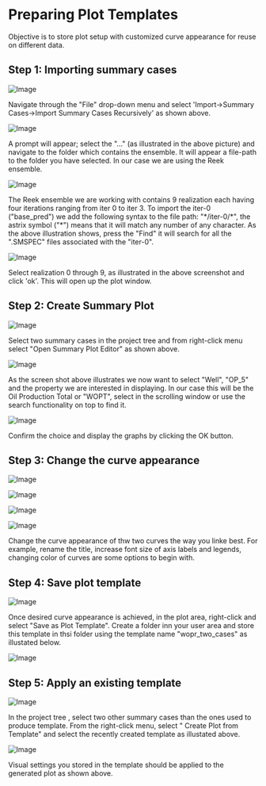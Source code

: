 # Preparing Plot Templates
Objective is to store plot setup with customized curve appearance for reuse on different data.


## Step 1: Importing summary cases

![Image](./Resources/Pictures/import_recursively.png) 

Navigate through the "File" drop-down menu and select 'Import->Summary Cases->Import Summary Cases Recursively' as shown above.


![Image](./Resources/Pictures/file_location.png) 


A prompt will appear; select the "..." (as illustrated in the above picture) and navigate to the folder which contains the ensemble. It will appear a file-path to the folder you have selected. In our case we are using the Reek ensemble.

![Image](Resources/Pictures/find_recursively.PNG) 

The Reek ensemble we are working with contains 9 realization each having four iterations ranging from iter 0 to iter 3. To import the iter-0 ("base_pred") we add the following syntax to the file path: "\*/iter-0/\*", the astrix symbol ("\*") means that it will match any number of any character. As the above illustration shows, press the "Find" it will search for all the ".SMSPEC" files associated with the "iter-0".

![Image](Resources/Pictures/select_ensemble.PNG)

Select realization 0 through 9, as illustrated in the above screenshot and click 'ok'. This will open up the plot window.


## Step 2: Create Summary Plot

![Image](Resources/Pictures/select_twocases.png)    


Select two summary cases in the project tree and from right-click menu select "Open Summary Plot Editor" as shown above.
 
![Image](Resources/Pictures/summaryplot_editor.png) 

As the screen shot above illustrates we now want to select "Well", "OP_5" and the property we are interested in displaying. In our case this will be the Oil Production Total or "WOPT", select in the scrolling window or use the search functionality on top to find it. 


![Image](Resources/Pictures/press_ok.png) 


Confirm the choice and display the graphs by clicking the OK button. 


## Step 3: Change the curve appearance 

![Image](Resources/Pictures/change_title.png) 

![Image](Resources/Pictures/change_color.png) 

![Image](Resources/Pictures/change_axis.png) 

![Image](Resources/Pictures/change_font.png)  


Change the curve appearance of thw two curves the way you linke best. For example, rename the title, increase font size of axis labels and legends, changing color of curves are some options to begin with.

## Step 4: Save plot template

![Image](Resources/Pictures/save_template.png)

Once desired curve appearance is achieved, in the plot area, right-click and select "Save as Plot Template". Create a folder inn your user area and store this template in thsi folder using the template name "wopr_two_cases" as illustated below.

![Image](Resources/Pictures/name_template.png) 


## Step 5: Apply an existing template

![Image](Resources/Pictures/apply_template.png)  


In the project tree , select two other summary cases than the ones used to produce template. From the right-click menu, select " Create Plot from Template" and select the recently created template as illustated above.

![Image](Resources/Pictures/test_template.png)  


Visual settings you stored in the template should be applied to the generated plot as shown above.


